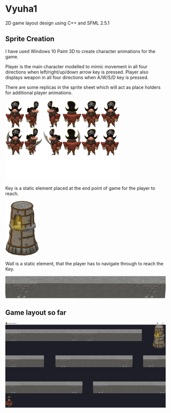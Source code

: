 # Vyuha1
2D game layout design using C++ and SFML 2.5.1

## Sprite Creation
I have used Windows 10 Paint 3D to create character animations for the game.

Player is the main character modelled to mimic movement in all four directions when left/right/up/down arrow key is pressed. Player also displays weapon in all four directions when A/W/S/D key is pressed.

There are some replicas in the sprite sheet which will act as place holders for additional player animations.

![](pirate_sprite_sheet.png)

Key is a static element placed at the end point of game for the player to reach.

![](key.png)

Wall is a static element, that the player has to navigate through to reach the Key.

![](wall1.png)

## Game layout so far
![](screenshot_may3.png)
